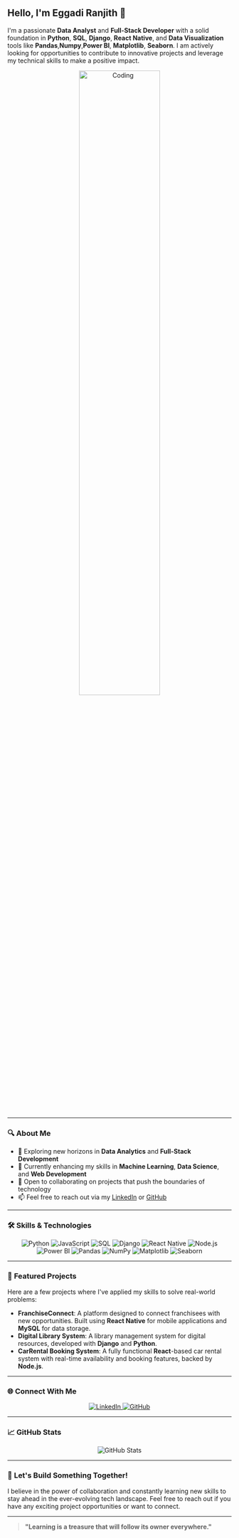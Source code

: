 ## Hello, I'm **Eggadi Ranjith** 👋  
I'm a passionate **Data Analyst** and **Full-Stack Developer** with a solid foundation in **Python**, **SQL**, **Django**, **React Native**, and **Data Visualization** tools like **Pandas**,**Numpy**,**Power BI**, **Matplotlib**, **Seaborn**. I am actively looking for opportunities to contribute to innovative projects and leverage my technical skills to make a positive impact.

<p align="center">
  <img src="https://user-images.githubusercontent.com/69732704/210936720-5fcefa9d-8313-4bc6-89ae-99ff85cb2f91.gif" alt="Coding" width="60%" height="auto">
</p>

---

### 🔍 **About Me**  
- 🔭 Exploring new horizons in **Data Analytics** and **Full-Stack Development**  
- 🌱 Currently enhancing my skills in **Machine Learning**, **Data Science**, and **Web Development**  
- 💼 Open to collaborating on projects that push the boundaries of technology  
- 📫 Feel free to reach out via my [LinkedIn](https://www.linkedin.com/in/eggadi-ranjith/) or [GitHub](https://github.com/EggadiRanjith)

---

### 🛠️ **Skills & Technologies**  
<p align="center">
  <img src="https://img.shields.io/badge/Python-3776AB?style=flat&logo=python&logoColor=white" alt="Python">
  <img src="https://img.shields.io/badge/JavaScript-F7DF1E?style=flat&logo=javascript&logoColor=black" alt="JavaScript">
  <img src="https://img.shields.io/badge/SQL-4479A1?style=flat&logo=postgresql&logoColor=white" alt="SQL">
  <img src="https://img.shields.io/badge/Django-092E20?style=flat&logo=django&logoColor=white" alt="Django">
  <img src="https://img.shields.io/badge/React_Native-61DAFB?style=flat&logo=react&logoColor=black" alt="React Native">
  <img src="https://img.shields.io/badge/Node.js-339933?style=flat&logo=node.js&logoColor=white" alt="Node.js">
  <img src="https://img.shields.io/badge/Power_BI-F2C811?style=flat&logo=powerbi&logoColor=black" alt="Power BI">
  <img src="https://img.shields.io/badge/Pandas-150458?style=flat&logo=pandas&logoColor=white" alt="Pandas">
  <img src="https://img.shields.io/badge/NumPy-013243?style=flat&logo=numpy&logoColor=white" alt="NumPy">
  <img src="https://img.shields.io/badge/Matplotlib-FF7F0E?style=flat&logo=matplotlib&logoColor=white" alt="Matplotlib">
  <img src="https://img.shields.io/badge/Seaborn-5D8B4C?style=flat&logo=seaborn&logoColor=white" alt="Seaborn">
</p>

---

### 💼 **Featured Projects**  
Here are a few projects where I've applied my skills to solve real-world problems:

- **FranchiseConnect**: A platform designed to connect franchisees with new opportunities. Built using **React Native** for mobile applications and **MySQL** for data storage.
- **Digital Library System**: A library management system for digital resources, developed with **Django** and **Python**.
- **CarRental Booking System**: A fully functional **React**-based car rental system with real-time availability and booking features, backed by **Node.js**.

---

### 🌐 **Connect With Me**  
<p align="center">
  <a href="https://www.linkedin.com/in/eggadi-ranjith/">
    <img src="https://img.shields.io/badge/LinkedIn-Connect-blue" alt="LinkedIn">
  </a>
  <a href="https://github.com/EggadiRanjith">
    <img src="https://img.shields.io/badge/GitHub-Follow-black" alt="GitHub">
  </a>
</p>

---

### 📈 **GitHub Stats**  
<p align="center">
  <img src="https://github-readme-stats.vercel.app/api?username=EggadiRanjith&show_icons=true&theme=github_dark" alt="GitHub Stats">
</p>

---

### 💬 **Let's Build Something Together!**  
I believe in the power of collaboration and constantly learning new skills to stay ahead in the ever-evolving tech landscape. Feel free to reach out if you have any exciting project opportunities or want to connect.

---

> **"Learning is a treasure that will follow its owner everywhere."**
